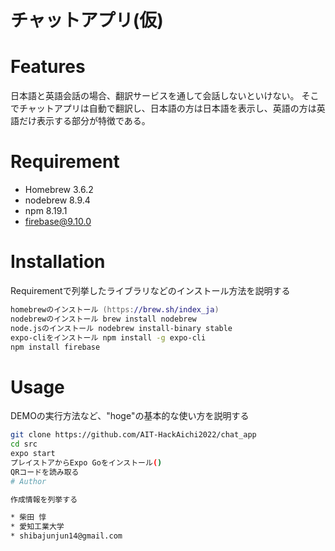 # チャットアプリ(仮)

# Features

日本語と英語会話の場合、翻訳サービスを通して会話しないといけない。
そこでチャットアプリは自動で翻訳し、日本語の方は日本語を表示し、英語の方は英語だけ表示する部分が特徴である。

# Requirement

* Homebrew 3.6.2
* nodebrew 8.9.4
* npm 8.19.1
* firebase@9.10.0


# Installation

Requirementで列挙したライブラリなどのインストール方法を説明する

```zsh
homebrewのインストール (https://brew.sh/index_ja)
nodebrewのインストール brew install nodebrew
node.jsのインストール nodebrew install-binary stable
expo-cliをインストール npm install -g expo-cli
npm install firebase
```

# Usage

DEMOの実行方法など、"hoge"の基本的な使い方を説明する

```bash
git clone https://github.com/AIT-HackAichi2022/chat_app
cd src
expo start
プレイストアからExpo Goをインストール()
QRコードを読み取る
# Author

作成情報を列挙する

* 柴田 惇
* 愛知工業大学
* shibajunjun14@gmail.com

